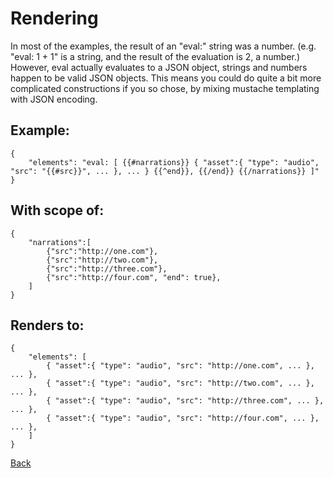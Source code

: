 # Rendering

In most of the examples, the result of an "eval:" string was a number. (e.g. "eval: 1 + 1" is a string, and the result of the evaluation is 2, a number.)  However, eval actually evaluates to a JSON object, strings and numbers happen to be valid JSON objects.  This means you could do quite a bit more complicated constructions if you so chose, by mixing mustache templating with JSON encoding.

## Example:

    {
        "elements": "eval: [ {{#narrations}} { "asset":{ "type": "audio", "src": "{{#src}}", ... }, ... } {{^end}}, {{/end}} {{/narrations}} ]"
    }

## With scope of:

    {
        "narrations":[
            {"src":"http://one.com"},
            {"src":"http://two.com"},
            {"src":"http://three.com"},
            {"src":"http://four.com", "end": true},
        ]
    }

## Renders to:

    {
        "elements": [
            { "asset":{ "type": "audio", "src": "http://one.com", ... }, ... },
            { "asset":{ "type": "audio", "src": "http://two.com", ... }, ... },
            { "asset":{ "type": "audio", "src": "http://three.com", ... }, ... },
            { "asset":{ "type": "audio", "src": "http://four.com", ... }, ... },
        ]
    }


[Back](https://github.com/CobaltBlueDW/ShotstackElements)